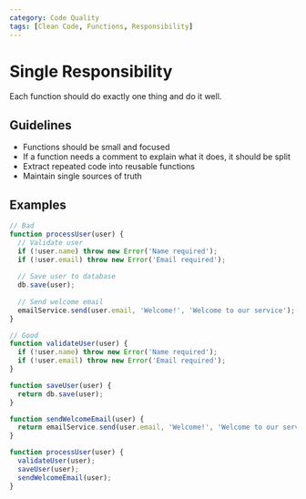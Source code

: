 ```yaml
---
category: Code Quality
tags: [Clean Code, Functions, Responsibility]
---
```


# Single Responsibility

Each function should do exactly one thing and do it well.

## Guidelines

- Functions should be small and focused
- If a function needs a comment to explain what it does, it should be split
- Extract repeated code into reusable functions
- Maintain single sources of truth

## Examples

```javascript
// Bad
function processUser(user) {
  // Validate user
  if (!user.name) throw new Error('Name required');
  if (!user.email) throw new Error('Email required');
  
  // Save user to database
  db.save(user);
  
  // Send welcome email
  emailService.send(user.email, 'Welcome!', 'Welcome to our service');
}

// Good
function validateUser(user) {
  if (!user.name) throw new Error('Name required');
  if (!user.email) throw new Error('Email required');
}

function saveUser(user) {
  return db.save(user);
}

function sendWelcomeEmail(user) {
  return emailService.send(user.email, 'Welcome!', 'Welcome to our service');
}

function processUser(user) {
  validateUser(user);
  saveUser(user);
  sendWelcomeEmail(user);
}
```

